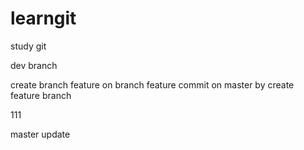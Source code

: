 # learngit
study git

dev branch

create branch feature on branch feature
commit on master by create feature branch


111

master update
